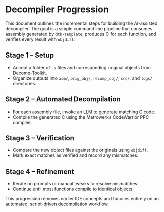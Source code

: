 # Decompiler Progression

This document outlines the incremental steps for building the AI-assisted decompiler. The goal is a simple command line pipeline that consumes assembly generated by `dtk-template`, produces C for each function, and verifies every result with `objdiff`.

## Stage 1 – Setup
- Accept a folder of `.s` files and corresponding original objects from Decomp-Toolkit.
- Organize outputs into `asm/`, `orig_obj/`, `recomp_obj/`, `src/`, and `logs/` directories.

## Stage 2 – Automated Decompilation
- For each assembly file, invoke an LLM to generate matching C code.
- Compile the generated C using the Metrowerks CodeWarrior PPC compiler.

## Stage 3 – Verification
- Compare the new object files against the originals using `objdiff`.
- Mark exact matches as verified and record any mismatches.

## Stage 4 – Refinement
- Iterate on prompts or manual tweaks to resolve mismatches.
- Continue until most functions compile to identical objects.

This progression removes earlier IDE concepts and focuses entirely on an automated, script-driven decompilation workflow.
